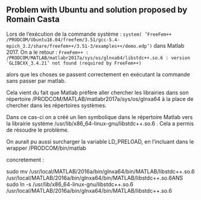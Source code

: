 
## Problem with Ubuntu and solution proposed by Romain Casta


Lors de l’exécution de la commande système :
``
system( ’FreeFem++ /PRODCOM/Ubuntu16.04/freefem/3.51/gcc-5.4-mpich_3.2/share/freefem++/3.51-3/examples++/demo.edp’)
``
dans Matlab 2017. On a le retour :
``
FreeFem++ : /PRODCOM/MATLAB/matlabr2017a/sys/os/glnxa64/libstdc++.so.6 : version `GLIBCXX_3.4.21’ not found (required by FreeFem++)
``

alors que les choses se passent correctement en exécutant la commande sans passer par matlab.

Cela vient du fait que Matlab préfère aller chercher les librairies dans son répertoire /PRODCOM/MATLAB/matlabr2017a/sys/os/glnxa64 à la place de chercher dans les répertoires systèmes.

Dans ce cas-ci on a créé un lien symbolique dans le répertoire Matlab vers la librairie système /usr/lib/x86_64-linux-gnu/libstdc++.so.6 . Cela a permis de résoudre le problème.

On aurait pu aussi surcharger la variable LD_PRELOAD, en l’incluant dans le wrapper /PRODCOM/bin/matlab


concretement :

sudo mv /usr/local/MATLAB/2016a/bin/glnxa64/bin/MATLAB/libstdc++.so.6 /usr/local/MATLAB/2016a/bin/glnxa64/bin/MATLAB/libstdc++.so.6ANS
sudo ln -s /usr/lib/x86_64-linux-gnu/libstdc++.so.6  /usr/local/MATLAB/2016a/bin/glnxa64/bin/MATLAB/libstdc++.so.6
